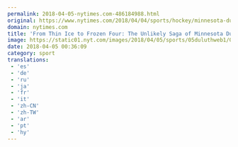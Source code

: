 ```yaml
---
permalink: 2018-04-05-nytimes.com-486184988.html
original: https://www.nytimes.com/2018/04/04/sports/hockey/minnesota-duluth-frozen-four.html?partner=rss&amp;emc=rss
domain: nytimes.com
title: 'From Thin Ice to Frozen Four: The Unlikely Saga of Minnesota Duluth'
image: https://static01.nyt.com/images/2018/04/05/sports/05duluthweb1/05duluthweb1-mediumThreeByTwo440.jpg
date: 2018-04-05 00:36:09
category: sport
translations: 
 - 'es'
 - 'de'
 - 'ru'
 - 'ja'
 - 'fr'
 - 'it'
 - 'zh-CN'
 - 'zh-TW'
 - 'ar'
 - 'pt'
 - 'hy'
---
```



